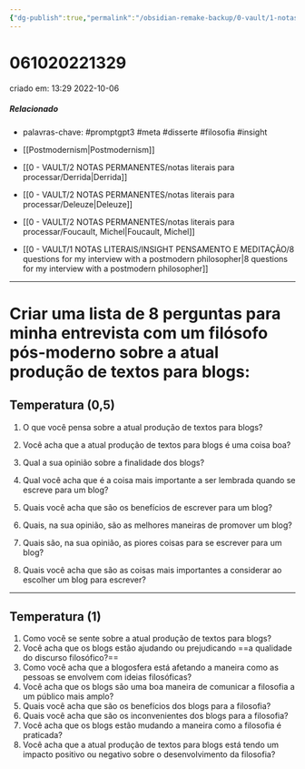 ```yaml
---
{"dg-publish":true,"permalink":"/obsidian-remake-backup/0-vault/1-notas-literais/filosofia/061020221329/","tags":["promptgpt3","meta","disserte","filosofia","insight"],"dgHomeLink":true,"dgShowLocalGraph":true,"dgShowFileTree":true,"noteIcon":""}
---
```


# 061020221329
criado em: 13:29 2022-10-06

##### Relacionado
- palavras-chave: #promptgpt3 #meta #disserte #filosofia #insight 

- [[Postmodernism\|Postmodernism]]
- [[0 - VAULT/2 NOTAS PERMANENTES/notas literais para processar/Derrida\|Derrida]]
- [[0 - VAULT/2 NOTAS PERMANENTES/notas literais para processar/Deleuze\|Deleuze]]
- [[0 - VAULT/2 NOTAS PERMANENTES/notas literais para processar/Foucault, Michel\|Foucault, Michel]] 
- [[0 - VAULT/1 NOTAS LITERAIS/INSIGHT PENSAMENTO E MEDITAÇÃO/8 questions for my interview with a postmodern philosopher\|8 questions for my interview with a postmodern philosopher]]
---
# Criar uma lista de 8 perguntas para minha entrevista com um filósofo pós-moderno sobre a atual produção de textos para blogs:
## Temperatura (0,5)

1. O que você pensa sobre a atual produção de textos para blogs?

2. Você acha que a atual produção de textos para blogs é uma coisa boa?

3. Qual a sua opinião sobre a finalidade dos blogs?

4. Qual você acha que é a coisa mais importante a ser lembrada quando se escreve para um blog?

5. Quais você acha que são os benefícios de escrever para um blog?

6. Quais, na sua opinião, são as melhores maneiras de promover um blog?

7. Quais são, na sua opinião, as piores coisas para se escrever para um blog?

8. Quais você acha que são as coisas mais importantes a considerar ao escolher um blog para escrever?

---
## Temperatura (1)


1. Como você se sente sobre a atual produção de textos para blogs?
2. Você acha que os blogs estão ajudando ou prejudicando ==a qualidade do discurso filosófico?==
3. Como você acha que a blogosfera está afetando a maneira como as pessoas se envolvem com ideias filosóficas?
4. Você acha que os blogs são uma boa maneira de comunicar a filosofia a um público mais amplo?
5. Quais você acha que são os benefícios dos blogs para a filosofia?
6. Quais você acha que são os inconvenientes dos blogs para a filosofia?
7. Você acha que os blogs estão mudando a maneira como a filosofia é praticada?
8. Você acha que a atual produção de textos para blogs está tendo um impacto positivo ou negativo sobre o desenvolvimento da filosofia?